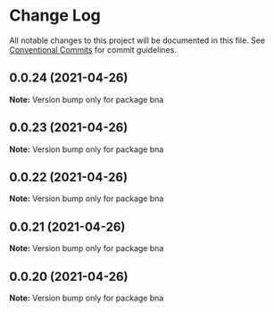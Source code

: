 # Change Log

All notable changes to this project will be documented in this file.
See [Conventional Commits](https://conventionalcommits.org) for commit guidelines.

## 0.0.24 (2021-04-26)

**Note:** Version bump only for package bna





## 0.0.23 (2021-04-26)

**Note:** Version bump only for package bna





## 0.0.22 (2021-04-26)

**Note:** Version bump only for package bna





## 0.0.21 (2021-04-26)

**Note:** Version bump only for package bna





## 0.0.20 (2021-04-26)

**Note:** Version bump only for package bna

